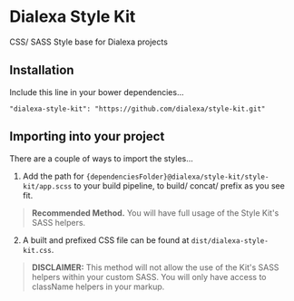# Dialexa Style Kit

CSS/ SASS Style base for Dialexa projects


## Installation

<!-- * `npm install --save @dialexa/dialexa-style-kit` -->
Include this line in your bower dependencies...

```
"dialexa-style-kit": "https://github.com/dialexa/style-kit.git"
```


## Importing into your project

There are a couple of ways to import the styles...

1. Add the path for `{dependenciesFolder}@dialexa/style-kit/style-kit/app.scss` to your build pipeline, to build/ concat/ prefix as you see fit.
  > **Recommended Method.** You will have full usage of the Style Kit's SASS helpers.

2. A built and prefixed CSS file can be found at `dist/dialexa-style-kit.css`.
  > **DISCLAIMER:** This method will not allow the use of the Kit's SASS helpers within your custom SASS. You will only have access to className helpers in your markup.
